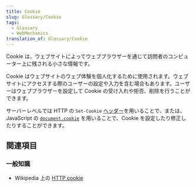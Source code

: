 ```yaml
---
title: Cookie
slug: Glossary/Cookie
tags:
  - Glossary
  - WebMechanics
translation_of: Glossary/Cookie
---
```

Cookie は、ウェブサイトによってウェブブラウザーを通じて訪問者のコンピューター上に残される小さな情報です。

Cookie はウェブサイトのウェブ体験を個人化するために使用されます。ウェブサイトにアクセスする際のユーザーの設定や入力を含む場合もあります。ユーザーはウェブブラウザーを設定して Cookie の受け入れや拒否、削除を行うことができます。

サーバーレベルでは HTTP の `Set-Cookie` [ヘッダー](/ja/docs/Web/HTTP/Cookies)を用いることで、または、JavaScript の [`document.cookie`](/ja/docs/Web/API/Document/cookie) を用いることで、Cookie を設定したり修正したりすることができます。

## 関連項目

### 一般知識

- Wikipedia 上の [HTTP cookie](https://ja.wikipedia.org/wiki/HTTP_cookie)
